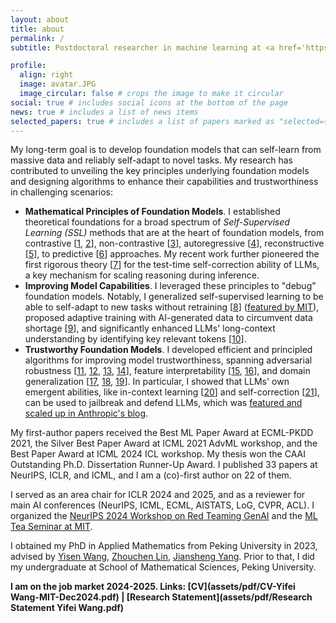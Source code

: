 ```yaml
---
layout: about
title: about
permalink: /
subtitle: Postdoctoral researcher in machine learning at <a href='https://www.csail.mit.edu/'>MIT CSAIL</a>, advised by <a href="https://people.csail.mit.edu/stefje/">Stefanie Jegelka</a>.

profile:
  align: right
  image: avatar.JPG
  image_circular: false # crops the image to make it circular
social: true # includes social icons at the bottom of the page
news: true # includes a list of news items
selected_papers: true # includes a list of papers marked as "selected={true}"
---
```


My long-term goal is to develop foundation models that can self-learn from massive data and reliably self-adapt to novel tasks. My research has contributed to unveiling the key principles underlying foundation models and designing algorithms to enhance their capabilities and trustworthiness in challenging scenarios:
<!-- I work on theoretical principles of foundation models (generative models & representation models) and practical algorithms for improving their capabilities and safety: -->
- **Mathematical Principles of Foundation Models**. I established theoretical foundations for a broad spectrum of *Self-Supervised Learning (SSL)* methods that are at the heart of foundation models, from contrastive [[1](http://arxiv.org/pdf/2203.13457), [2](https://openreview.net/pdf?id=VBTJqqWjxMv)], non-contrastive [[3](https://openreview.net/pdf?id=cIbjyd2Vcy)], autoregressive [[4](https://openreview.net/pdf?id=2rPoTgEmjV)], reconstructive [[5](https://arxiv.org/pdf/2210.08344)], to predictive [[6](https://openreview.net/pdf?id=yLpuruMZHE)] approaches. My recent work further pioneered the first rigorous theory [[7](https://arxiv.org/pdf/2405.18634)] for the test-time self-correction ability of LLMs, a key mechanism for scaling reasoning during inference.
- **Improving Model Capabilities**. I leveraged these principles to "debug" foundation models. Notably, I generalized self-supervised learning to be able to self-adapt to new tasks without retraining [[8](https://arxiv.org/pdf/2405.18193)] ([featured by MIT](https://www.csail.mit.edu/news/machines-self-adapt-new-tasks-without-re-training)), proposed adaptive training with AI-generated data to circumvent data shortage [[9](https://arxiv.org/pdf/2403.12448.pdf)], and significantly enhanced LLMs' long-context understanding by identifying key relevant tokens [[10](https://arxiv.org/pdf/2410.23771)].
- **Trustworthy Foundation Models**. I developed efficient and principled algorithms for improving model trustworthiness, spanning adversarial robustness [[11](http://arxiv.org/pdf/2203.13455), [12](https://arxiv.org/pdf/2210.07540.pdf), [13](https://arxiv.org/pdf/2310.19360.pdf), [14](https://arxiv.org/pdf/2310.18936.pdf)], feature interpretability [[15](https://arxiv.org/pdf/2310.18904.pdf), [16](https://arxiv.org/pdf/2403.12459)], and domain generalization [[17](https://arxiv.org/pdf/2210.06807), [18](https://arxiv.org/pdf/2212.09082.pdf), [19](https://arxiv.org/pdf/2310.12793)]. In particular, I showed that LLMs' own emergent abilities, like in-context learning [[20](https://arxiv.org/pdf/2310.06387)] and self-correction [[21](https://arxiv.org/pdf/2405.18634)], can be used to jailbreak and defend LLMs, which was [featured and scaled up in Anthropic's blog](https://www.anthropic.com/research/many-shot-jailbreaking).
 
My first-author papers received the Best ML Paper Award at ECML-PKDD 2021, the Silver Best Paper Award at ICML 2021 AdvML workshop, and the Best Paper Award at ICML 2024 ICL workshop. My thesis won the CAAI Outstanding Ph.D. Dissertation Runner-Up Award. I published 33 papers at NeurIPS, ICLR, and ICML, and I am a (co)-first author on 22 of them. 

I served as an area chair for ICLR 2024 and 2025, and as a reviewer for main AI conferences (NeurIPS, ICML, ECML, AISTATS, LoG, CVPR, ACL). I organized the [NeurIPS 2024 Workshop on Red Teaming GenAI](https://redteaming-gen-ai.github.io/) and the [ML Tea Seminar at MIT](https://projects.csail.mit.edu/ml-tea/).

I obtained my PhD in Applied Mathematics from Peking University in 2023, advised by [Yisen Wang](https://yisenwang.github.io), [Zhouchen Lin](https://zhouchenlin.github.io/), [Jiansheng Yang](https://www.math.pku.edu.cn/jsdw/js_20180628175159671361/y_20180628175159671361/69984.htm). Prior to that, I did my undergraduate at School of Mathematical Sciences, Peking University.

**I am on the job market 2024-2025. Links: [CV](assets/pdf/CV-Yifei Wang-MIT-Dec2024.pdf) \|  [Research Statement](assets/pdf/Research Statement Yifei Wang.pdf)**
